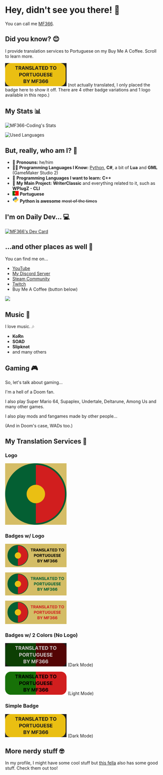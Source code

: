 # Hey, didn't see you there! 👋
You can call me [MF366](https://github.com/MF366-Coding).

## Did you know? 😊
I provide translation services to Portuguese on my Buy Me A Coffee. Scroll to learn more.

<img src="https://github.com/MF366-Coding/MF366-Coding/blob/main/Badge_Simple_Yellow.png" alt="My translation service" title="Translation Service" style="width:200px"></img> (not actually translated, I only placed the badge here to show it off. There are 4 other badge variations and 1 logo available in this repo.)

## My Stats 📊
![MF366-Coding's Stats](https://github-readme-stats.vercel.app/api?username=MF366-Coding&theme=tokyonight&show_icons=true&hide_border=false&count_private=false)

<!-- ![MF366-Coding's Streak](https://github-readme-streak-stats.herokuapp.com/?user=MF366-Coding&theme=tokyonight&hide_border=false) -->

![Used Languages](https://github-readme-stats.vercel.app/api/top-langs/?username=MF366-Coding&layout=compact&langs_count=10&theme=tokyonight&hide=assembly,basic)

## But, really, who am I? 🧐
* 👨 __Pronouns:__ he/him
* 👨‍💻 __Programming Languages I Know:__ [Python](https://python.org), **C#**, a bit of **Lua** and **GML** (GameMaker Studio 2)
* 🤔 __Programming Languages I want to learn:__ **C++**
* 🔭 **My Main Project:** **WriterClassic** and everything related to it, such as **WPlugZ - CLI**
* <img src="https://github.com/lipis/flag-icons/blob/main/flags/4x3/pt.svg" alt="Portugal made Portuguese not Brazil" style="width:20px" title="PORTUGAL!!!!!"></img> **Portuguese**
* <img src="https://github.com/vscode-icons/vscode-icons/blob/master/icons/file_type_python.svg" alt="Python dev :)" title="Python dev :)" style="width:20px;height=20px"></img> **Python is awesome** ~~most of the times~~

## I'm on Daily Dev... 💻
<a href="https://app.daily.dev/mf366"><img src="https://api.daily.dev/devcards/v2/psZxWT5u6YaQ67P6ILf73.png?type=default&r=9rn" width="300" alt="MF366's Dev Card"/></a>

## ...and other places as well 👀
You can find me on...
* [YouTube](https://youtube.com/@mf_366)
* [My Discord Server](https://discord.gg/invite/pTfkr24p8M)
* [Steam Community](https://steamcommunity.com/profiles/76561199465872463)
* [Twitch](https://twitch.tv/real_mf366)
* Buy Me A Coffee (button below)

<a href="https://www.buymeacoffee.com/mf366"><img src="https://img.buymeacoffee.com/button-api/?text=Buy me a book&emoji=📖&slug=mf366&button_colour=FFDD00&font_colour=000000&font_family=Lato&outline_colour=000000&coffee_colour=ffffff" /></a>

## Music 🎵
I love music. 🎶

* **KoRn**
* **SOAD**
* **Slipknot**
* and many others

## Gaming 🎮
So, let's talk about gaming...

I'm a hell of a Doom fan. 

I also play Super Mario 64, Supaplex, Undertale, Deltarune, Among Us and many other games. 

I also play mods and fangames made by other people...

(And in Doom's case, WADs too.)

## My Translation Services 🫡
### Logo
<img src="https://github.com/MF366-Coding/MF366-Coding/blob/main/Logo.png" alt="My translation service" title="Translation Service" style="width:200px"></img>

### Badges w/ Logo
<img src="https://github.com/MF366-Coding/MF366-Coding/blob/main/Badge_Black.png" alt="My translation service" title="Translation Service" style="width:200px"></img>

<img src="https://github.com/MF366-Coding/MF366-Coding/blob/main/Badge_Green.png" alt="My translation service" title="Translation Service" style="width:200px"></img>

<img src="https://github.com/MF366-Coding/MF366-Coding/blob/main/Badge_Red.png" alt="My translation service" title="Translation Service" style="width:200px"></img>

### Badges w/ 2 Colors (No Logo)
<img src="https://github.com/MF366-Coding/MF366-Coding/blob/main/Badge_Simple_Dark.png" alt="My translation service" title="Translation Service" style="width:200px"></img> (Dark Mode)

<img src="https://github.com/MF366-Coding/MF366-Coding/blob/main/Badge_Simple_2Colors.png" alt="My translation service" title="Translation Service" style="width:200px"></img> (Light Mode)

### Simple Badge
<img src="https://github.com/MF366-Coding/MF366-Coding/blob/main/Badge_Simple_Yellow.png" alt="My translation service" title="Translation Service" style="width:200px"></img> (Dark Mode)

## More nerdy stuff 🤓
In my profile, I might have some cool stuff but [this fella](https://github.com/norbcodes) also has some good stuff. Check them out too! 

<!--
**MF366-Coding/MF366-Coding** is a ✨ _special_ ✨ repository because its `README.md` (this file) appears on your GitHub profile.

Here are some ideas to get you started:

- 🔭 I’m currently working on ...
- 🌱 I’m currently learning ...
- 👯 I’m looking to collaborate on ...
- 🤔 I’m looking for help with ...
- 💬 Ask me about ...
- 📫 How to reach me: ...
- 😄 Pronouns: ...
- ⚡ Fun fact: ...
-->
